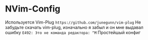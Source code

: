 # NVim-Config
Используется Vim-Plug `https://github.com/junegunn/vim-plug`
Не забудьте скачать vim-plug, изначально я забыл и он мне выдавал ошибку `E492: Это не команда редактора: ^M`
Простейшый конфиг
